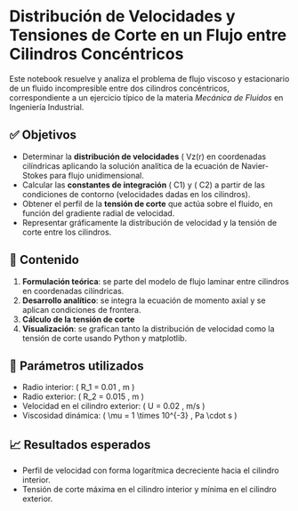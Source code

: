 # Distribución de Velocidades y Tensiones de Corte en un Flujo entre Cilindros Concéntricos

Este notebook resuelve y analiza el problema de flujo viscoso y estacionario de un fluido incompresible entre dos cilindros concéntricos, correspondiente a un ejercicio típico de la materia *Mecánica de Fluidos* en Ingeniería Industrial.

## ✅ Objetivos

- Determinar la **distribución de velocidades** ( Vz(r) en coordenadas cilíndricas aplicando la solución analítica de la ecuación de Navier-Stokes para flujo unidimensional.
- Calcular las **constantes de integración** ( C1) y ( C2) a partir de las condiciones de contorno (velocidades dadas en los cilindros).
- Obtener el perfil de la **tensión de corte** que actúa sobre el fluido, en función del gradiente radial de velocidad.
- Representar gráficamente la distribución de velocidad y la tensión de corte entre los cilindros.

## 📌 Contenido

1. **Formulación teórica**: se parte del modelo de flujo laminar entre cilindros en coordenadas cilíndricas.
2. **Desarrollo analítico**: se integra la ecuación de momento axial y se aplican condiciones de frontera.
3. **Cálculo de la tensión de corte** 
4. **Visualización**: se grafican tanto la distribución de velocidad como la tensión de corte usando Python y matplotlib.

## 🧮 Parámetros utilizados

- Radio interior: \( R_1 = 0.01 \, m \)
- Radio exterior: \( R_2 = 0.015 \, m \)
- Velocidad en el cilindro exterior: \( U = 0.02 \, m/s \)
- Viscosidad dinámica: \( \mu = 1 \times 10^{-3} \, Pa \cdot s \)

## 📈 Resultados esperados

- Perfil de velocidad con forma logarítmica decreciente hacia el cilindro interior.
- Tensión de corte máxima en el cilindro interior y mínima en el cilindro exterior.

